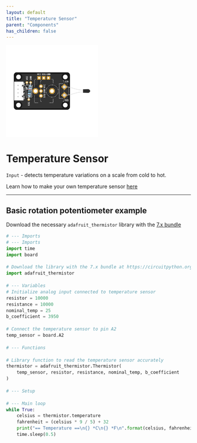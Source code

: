 ```yaml
---
layout: default
title: "Temperature Sensor"
parent: "Components"
has_children: false
---
```


<img src="assets/custom-temperature-sensor-centered.png" alt="Custom Temperature Sensor" width="250"/>

# Temperature Sensor
`Input` - detects temperature variations on a scale from cold to hot.

Learn how to make your own temperature sensor [here](../../tutorials/04-assemble-custom-component/)

---

## Basic rotation potentiometer example
Download the necessary `adafruit_thermistor` library with the [7.x bundle](https://circuitpython.org/libraries)
```python
# --- Imports
# --- Imports
import time
import board

# Download the library with the 7.x bundle at https://circuitpython.org/libraries
import adafruit_thermistor 

# --- Variables
# Initialize analog input connected to temperature sensor
resistor = 10000
resistance = 10000
nominal_temp = 25
b_coefficient = 3950

# Connect the temperature sensor to pin A2 
temp_sensor = board.A2

# --- Functions

# Library function to read the temperature sensor accurately
thermistor = adafruit_thermistor.Thermistor(
    temp_sensor, resistor, resistance, nominal_temp, b_coefficient
)

# --- Setup

# --- Main loop
while True:
    celsius = thermistor.temperature
    fahrenheit = (celsius * 9 / 5) + 32
    print("== Temperature ==\n{} *C\n{} *F\n".format(celsius, fahrenheit))
    time.sleep(0.5)
```
